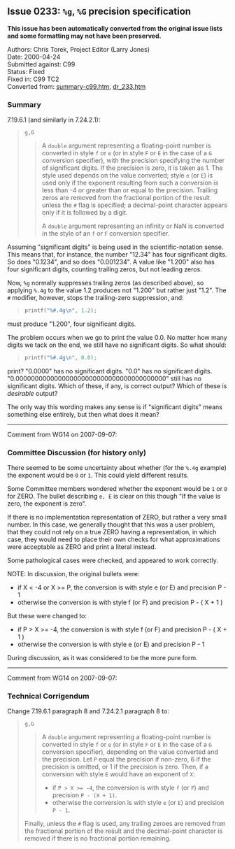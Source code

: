 ## Issue 0233: `%g`, `%G` precision specification

**This issue has been automatically converted from the original issue lists and some formatting may not have been preserved.**

Authors: Chris Torek, Project Editor (Larry Jones)  
Date: 2000-04-24  
Submitted against: C99  
Status: Fixed  
Fixed in: C99 TC2  
Converted from: [summary-c99.htm](https://www.open-std.org/jtc1/sc22/wg14/www/docs/summary-c99.htm), [dr_233.htm](https://www.open-std.org/jtc1/sc22/wg14/www/docs/dr_233.htm)

### Summary

7.19.6.1 (and similarly in 7.24.2.1):

> `g,G`
>
> > A `double` argument representing a floating-point number is converted in style
> > `f` or `e` (or in style `F` or `E` in the case of a `G` conversion specifier),
> > with the precision specifying the number of significant digits. If the precision
> > is zero, it is taken as 1\. The style used depends on the value converted; style
> > `e` (or `E`) is used only if the exponent resulting from such a conversion is
> > less than -4 or greater than or equal to the precision. Trailing zeros are
> > removed from the fractional portion of the result unless the `#` flag is
> > specified; a decimal-point character appears only if it is followed by a digit.
> >
> > A `double` argument representing an infinity or NaN is converted in the style of
> > an `f` or `F` conversion specifier.

Assuming "significant digits" is being used in the scientific-notation sense.
This means that, for instance, the number "12.34" has four significant digits.
So does "0.1234", and so does "0.001234". A value like "1.200" also has four
significant digits, counting trailing zeros, but not leading zeros.

Now, `%g` normally suppresses trailing zeros (as described above), so applying
`%.4g` to the value 1.2 produces not "1.200" but rather just "1.2". The `#`
modifier, however, stops the trailing-zero suppression, and:

> ```c
> printf("%#.4g\n", 1.2);
> ```

must produce "1.200", four significant digits.

The problem occurs when we go to print the value 0.0. No matter how many digits
we tack on the end, we still have no significant digits. So what should:

> ```c
> printf("%#.4g\n", 0.0);
> ```

print? "0.0000" has no significant digits. "0.0" has no significant digits.
"0.000000000000000000000000000000000000000" still has no significant digits.
Which of these, if any, is correct output? Which of these is *desirable* output?

The only way this wording makes any sense is if "significant digits" means
something else entirely, but then what does it mean?

---

Comment from WG14 on 2007-09-07:

### Committee Discussion (for history only)

There seemed to be some uncertainty about whether (for the `%.4g` example) the
exponent would be `0` or `1`. This could yield different results.

Some Committee members wondered whether the exponent would be `1` or `0` for
ZERO. The bullet describing `e, E` is clear on this though "If the value is
zero, the exponent is zero".

If there is no implementation representation of ZERO, but rather a very small
number. In this case, we generally thought that this was a user problem, that
they could not rely on a true ZERO having a representation, in which case, they
would need to place their own checks for what approximations were acceptable as
ZERO and print a literal instead.

Some pathological cases were checked, and appeared to work correctly.

NOTE: In discussion, the original bullets were:

* if X \< -4 or X \>\= P, the conversion is with style e (or E) and precision P \- 1
* otherwise the conversion is with style f (or F) and precision P \- ( X \+ 1 )

But these were changed to:

* if P \> X \>\= -4, the conversion is with style f (or F) and precision P \- ( X \+ 1 )
* otherwise the conversion is with style e (or E) and precision P \- 1

During discussion, as it was considered to be the more pure form.

---

Comment from WG14 on 2007-09-07:

### Technical Corrigendum

Change 7.19.6.1 paragraph 8 and 7.24.2.1 paragraph 8 to:

> `g,G`
>
> > A `double` argument representing a floating-point number is converted in style
> > `f` or `e` (or in style `F` or `E` in the case of a `G` conversion specifier),
> > depending on the value converted and the precision. Let `P` equal the precision
> > if non-zero, 6 if the precision is omitted, or 1 if the precision is zero. Then,
> > if a conversion with style `E` would have an exponent of `X`:
> >
> > * if `P > X >= -4`, the conversion is with style `f` (or `F`) and precision `P - (X + 1)`.
> > * otherwise the conversion is with style `e` (or `E`) and precision `P - 1`.
>
> Finally, unless the `#` flag is used, any trailing zeroes are removed from the
> fractional portion of the result and the decimal-point character is removed if
> there is no fractional portion remaining.
